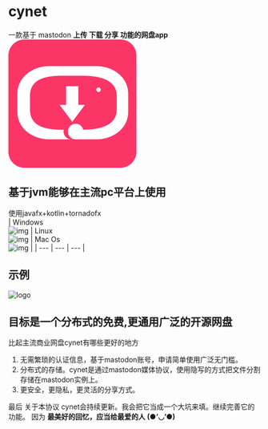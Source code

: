 # cynet 
一款基于 mastodon **上传 下载 分享 功能的网盘app**  
<img src="https://github.com/hiufebhe7/cynet_javafxgui/blob/master/image/logo.svg" alt="logo" width="256" height="256" align="bottom" />

## 基于jvm能够在主流pc平台上使用
使用javafx+kotlin+tornadofx  
| Windows<br>![img](https://img.shields.io/badge/build-success-green.svg?logo=windows) | Linux<br>![img](https://img.shields.io/badge/build-success-orange.svg?logo=linux)  | Mac Os<br>![img](https://img.shields.io/badge/build-success-orange.svg?logo=apple)  |
| --- | --- | --- | 

## 示例
<img src="https://github.com/hiufebhe7/cynet_javafxgui/blob/master/image/test1.gif" alt="logo" width="800" height="544" />

## 目标是一个分布式的免费,更通用广泛的开源网盘  
比起主流商业网盘cynet有哪些更好的地方  
1. 无需繁琐的认证信息，基于mastodon账号，申请简单使用广泛无门槛。  
2. 分布式的存储。cynet是通过mastodon媒体协议，使用隐写的方式把文件分割存储在mastodon实例上。  
3. 更安全，更隐私，更灵活的分享方式。
 
最后 关于本协议
cynet会持续更新。我会把它当成一个大坑来填。继续完善它的功能。
因为 **最美好的回忆，应当给最爱的人 (●’◡’●)**